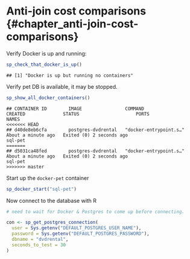 # Anti-join cost comparisons {#chapter_anti-join-cost-comparisons}




Verify Docker is up and running:

```r
sp_check_that_docker_is_up()
```

```
## [1] "Docker is up but running no containers"
```

Verify pet DB is available, it may be stopped.


```r
sp_show_all_docker_containers()
```

```
## CONTAINER ID        IMAGE                COMMAND                  CREATED              STATUS                     PORTS               NAMES
<<<<<<< HEAD
## d40de8eb6cfa        postgres-dvdrental   "docker-entrypoint.s…"   About a minute ago   Exited (0) 2 seconds ago                       sql-pet
=======
## d5031ca48fed        postgres-dvdrental   "docker-entrypoint.s…"   About a minute ago   Exited (0) 2 seconds ago                       sql-pet
>>>>>>> master
```

Start up the `docker-pet` container


```r
sp_docker_start("sql-pet")
```

Now connect to the database with R


```r
# need to wait for Docker & Postgres to come up before connecting.

con <- sp_get_postgres_connection(
  user = Sys.getenv("DEFAULT_POSTGRES_USER_NAME"),
  password = Sys.getenv("DEFAULT_POSTGRES_PASSWORD"),
  dbname = "dvdrental",
  seconds_to_test = 30
)
```












